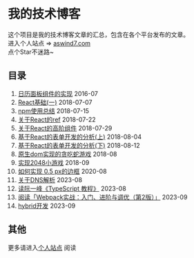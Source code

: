 # 我的技术博客
这个项目是我的技术博客文章的汇总，包含在各个平台发布的文章。  
进入个人站点 => [aswind7.com](https://www.aswind7.com/blog/)    
点个Star不迷路~
## 目录

1. [日历面板组件的实现](https://www.aswind7.com/blog/calendar) 2016-07
1. [React基础(一)](https://juejin.cn/post/6844903634900107272) 2018-07-07
1. [npm使用总结](https://juejin.cn/post/6844903638482026504) 2018-07-15
1. [关于React的ref](https://juejin.cn/post/6844903641816498184) 2018-07-22
1. [关于React的高阶组件](https://juejin.cn/post/6844903648217006088) 2018-07-29
1. [基于React的表单开发的分析(上)](https://juejin.cn/post/6844903651333373959) 2018-08-04
1. [基于React的表单开发的分析(下)](https://juejin.cn/post/6844903655372488717) 2018-08-12
1. [原生dom实现的贪吃蛇游戏](https://www.aswind7.com/blog/greedy-snake) 2018-08
1. [实现2048小游戏](https://www.aswind7.com/blog/game2048) 2018-09
1. [如何实现 0.5 px的边框](https://www.aswind7.com/blog/css-5px-border) 2020-08
1. [关于DNS解析](https://www.aswind7.com/blog/about-dns) 2023-08
1. [读阮一峰《TypeScript 教程》](https://www.aswind7.com/blog/ts-ruanyifeng) 2023-08
1. [阅读「Webpack实战：入门、进阶与调优（第2版）」](https://www.aswind7.com/blog/book-webpack-practical) 2023-09
1. [hybrid开发](https://www.aswind7.com/blog/hybrid-development) 2023-09
## 其他
更多请进入[个人站点](https://www.aswind7.com/blog/) 阅读
